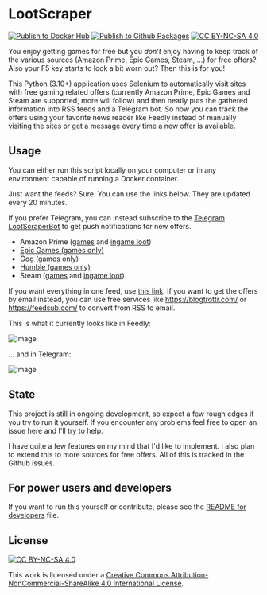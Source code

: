 # LootScraper

[![Publish to Docker Hub](https://github.com/eikowagenknecht/lootscraper/actions/workflows/publish_docker_hub.yml/badge.svg)](https://github.com/eikowagenknecht/lootscraper/actions/workflows/publish_docker_hub.yml)
[![Publish to Github Packages](https://github.com/eikowagenknecht/lootscraper/actions/workflows/publish_github_packages.yml/badge.svg)](https://github.com/eikowagenknecht/lootscraper/actions/workflows/publish_github_packages.yml)
[![CC BY-NC-SA 4.0][cc-by-nc-sa-shield]][cc-by-nc-sa]

You enjoy getting games for free but you *don’t* enjoy having to keep track of the various sources (Amazon Prime, Epic Games, Steam, ...) for free offers? Also your F5 key starts to look a bit worn out? Then this is for you!

This Python (3.10+) application uses Selenium to automatically visit sites with free gaming related offers (currently Amazon Prime, Epic Games and Steam are supported, more will follow) and then neatly puts the gathered information into RSS feeds and a Telegram bot. So now you can track the offers using your favorite news reader like Feedly instead of manually visiting the sites or get a message every time a new offer is available.

## Usage

You can either run this script locally on your computer or in any environment capable of running a Docker container.

Just want the feeds? Sure. You can use the links below. They are updated every 20 minutes.

If you prefer Telegram, you can instead subscribe to the [Telegram LootScraperBot](https://t.me/LootScraperBot) to get push notifications for new offers.

- Amazon Prime ([games](https://feed.phenx.de/lootscraper_amazon_game.xml) and [ingame loot](https://feed.phenx.de/lootscraper_amazon_loot.xml))
- [Epic Games (games only)](https://feed.phenx.de/lootscraper_epic_game.xml)
- [Gog (games only)](https://feed.phenx.de/lootscraper_gog_game.xml)
- [Humble (games only)](https://feed.phenx.de/lootscraper_humble_game.xml)
- Steam ([games](https://feed.phenx.de/lootscraper_steam_game.xml) and [ingame loot](https://feed.phenx.de/lootscraper_steam_loot.xml))

If you want everything in one feed, use [this link](https://feed.phenx.de/lootscraper.xml). If you want to get the offers by email instead, you can use free services like <https://blogtrottr.com/> or <https://feedsub.com/> to convert from RSS to email.

This is what it currently looks like in Feedly:

![image](https://user-images.githubusercontent.com/1475672/161056100-2fcf005f-19a9-4279-a2d3-5a90855426ff.png)

... and in Telegram:

![image](https://user-images.githubusercontent.com/1475672/166058823-98e2beb9-7eb5-403d-94c7-7e17966fe9b7.png)

## State

This project is still in ongoing development, so expect a few rough edges if you try to run it yourself. If you encounter any problems feel free to open an issue here and I'll try to help.

I have quite a few features on my mind that I'd like to implement. I also plan to extend this to more sources for free offers. All of this is tracked in the Github issues.

## For power users and developers

If you want to run this yourself or contribute, please see the [README for developers](README_DEV.md) file.

## License

[![CC BY-NC-SA 4.0][cc-by-nc-sa-image]][cc-by-nc-sa]

This work is licensed under a
[Creative Commons Attribution-NonCommercial-ShareAlike 4.0 International License][cc-by-nc-sa].

[cc-by-nc-sa]: http://creativecommons.org/licenses/by-nc-sa/4.0/
[cc-by-nc-sa-image]: https://licensebuttons.net/l/by-nc-sa/4.0/88x31.png
[cc-by-nc-sa-shield]: https://img.shields.io/badge/License-CC%20BY--NC--SA%204.0-lightgrey.svg
